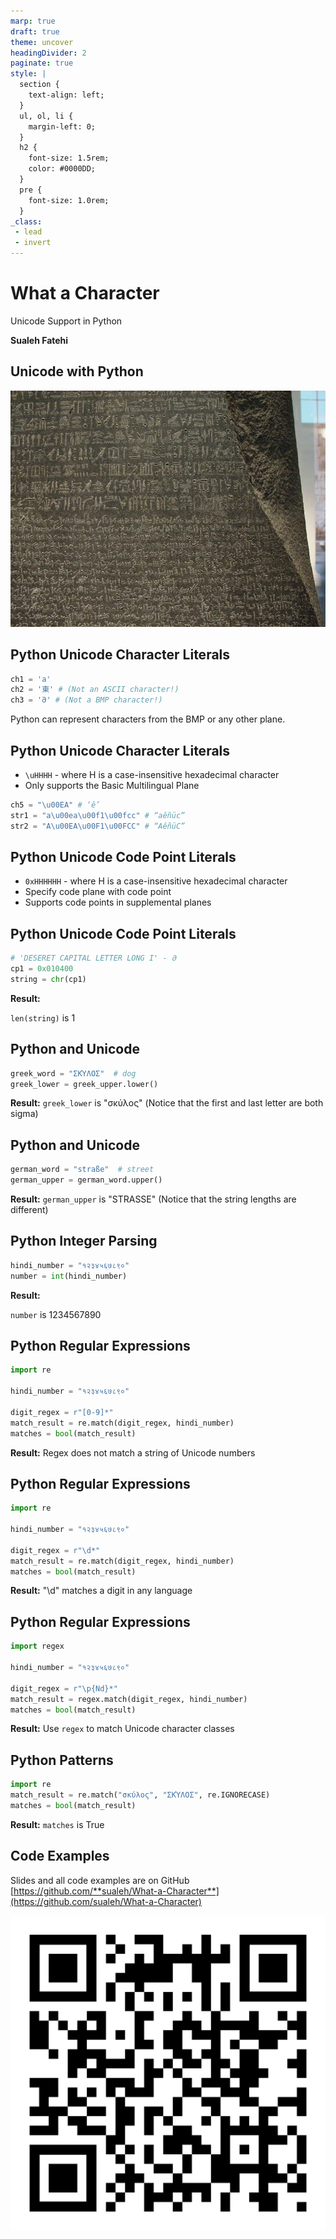 ```yaml
---
marp: true
draft: true
theme: uncover
headingDivider: 2
paginate: true
style: |
  section {
    text-align: left;
  }
  ul, ol, li {
    margin-left: 0;
  }
  h2 {
    font-size: 1.5rem;
    color: #0000DD;
  }
  pre {
    font-size: 1.0rem;
  }
_class:
 - lead
 - invert
---
```


# What a Character

Unicode Support in Python

**Sualeh Fatehi**


## Unicode with Python

![bg right opacity:.5](rosetta-stone.jpg "Rosetta Stone")


## Python Unicode Character Literals

```python
ch1 = 'a'
ch2 = '東' # (Not an ASCII character!)
ch3 = '𐐀' # (Not a BMP character!)
```
Python can represent characters from the BMP or any other plane.


## Python Unicode Character Literals

- `\uHHHH` - where H is a case-insensitive hexadecimal character
- Only supports the Basic Multilingual Plane

```python
ch5 = "\u00EA" # ‘ê’
str1 = "a\u00ea\u00f1\u00fcc" # “aêñüc”
str2 = "A\u00EA\u00F1\u00FCC" # “AêñüC”
```


## Python Unicode Code Point Literals

- `0xHHHHHH` - where H is a case-insensitive hexadecimal character
- Specify code plane with code point
- Supports code points in supplemental planes


## Python Unicode Code Point Literals

```python
# 'DESERET CAPITAL LETTER LONG I' - 𐐀
cp1 = 0x010400      
string = chr(cp1)   
```

**Result:**

`len(string)` is 1



## Python and Unicode

```python
greek_word = "ΣΚΎΛΟΣ"  # dog
greek_lower = greek_upper.lower()
```

**Result:**
`greek_lower` is "σκύλος"
(Notice that the first and last letter are both sigma)


## Python and Unicode

```python
german_word = "straße"  # street
german_upper = german_word.upper()
```

**Result:**
`german_upper` is "STRASSE"
(Notice that the string lengths are different)


## Python Integer Parsing

```python
hindi_number = "१२३४५६७८९०"
number = int(hindi_number)
```

**Result:**

`number` is 1234567890


## Python Regular Expressions

```python
import re

hindi_number = "१२३४५६७८९०"

digit_regex = r"[0-9]*"
match_result = re.match(digit_regex, hindi_number)
matches = bool(match_result)
```

**Result:**
Regex does not match a string of Unicode numbers


## Python Regular Expressions

```python
import re

hindi_number = "१२३४५६७८९०"

digit_regex = r"\d*"
match_result = re.match(digit_regex, hindi_number)
matches = bool(match_result)
```

**Result:**
"\d" matches a digit in any language


## Python Regular Expressions

```python
import regex

hindi_number = "१२३४५६७८९०"

digit_regex = r"\p{Nd}*"
match_result = regex.match(digit_regex, hindi_number)
matches = bool(match_result)
```

**Result:**
Use `regex` to match Unicode character classes


## Python Patterns

```python
import re
match_result = re.match("σκύλος", "ΣΚΎΛΟΣ", re.IGNORECASE)
matches = bool(match_result)
```

**Result:**
`matches` is True


## Code Examples

Slides and all code examples are on GitHub
[https://github.com/**sualeh/What-a-Character**](https://github.com/sualeh/What-a-Character)

![width:300](qr-code.png "QR Code")

